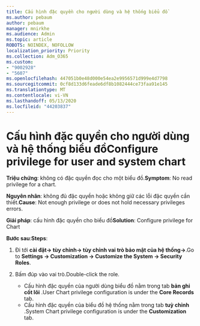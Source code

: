 ```yaml
---
title: Cấu hình đặc quyền cho người dùng và hệ thống biểu đồ
ms.author: pebaum
author: pebaum
manager: mnirkhe
ms.audience: Admin
ms.topic: article
ROBOTS: NOINDEX, NOFOLLOW
localization_priority: Priority
ms.collection: Adm_O365
ms.custom:
- "9002928"
- "5607"
ms.openlocfilehash: 447051b0e48d000e54ea2e9956571d999e4d7798
ms.sourcegitcommit: 0cf8d133d6feade6df8b1082444ce73faa91e145
ms.translationtype: MT
ms.contentlocale: vi-VN
ms.lasthandoff: 05/13/2020
ms.locfileid: "44203837"
---
```

# <a name="configure-privilege-for-user-and-system-chart"></a><span data-ttu-id="dd729-102">Cấu hình đặc quyền cho người dùng và hệ thống biểu đồ</span><span class="sxs-lookup"><span data-stu-id="dd729-102">Configure privilege for user and system chart</span></span>

<span data-ttu-id="dd729-103">**Triệu chứng**: không có đặc quyền đọc cho một biểu đồ.</span><span class="sxs-lookup"><span data-stu-id="dd729-103">**Symptom**: No read privilege for a chart.</span></span>

<span data-ttu-id="dd729-104">**Nguyên nhân**: không đủ đặc quyền hoặc không giữ các lỗi đặc quyền cần thiết.</span><span class="sxs-lookup"><span data-stu-id="dd729-104">**Cause**: Not enough privilege or does not hold necessary privileges errors.</span></span>

<span data-ttu-id="dd729-105">**Giải pháp**: cấu hình đặc quyền cho biểu đồ</span><span class="sxs-lookup"><span data-stu-id="dd729-105">**Solution**: Configure privilege for Chart</span></span>

<span data-ttu-id="dd729-106">**Bước sau**:</span><span class="sxs-lookup"><span data-stu-id="dd729-106">**Steps**:</span></span>

1. <span data-ttu-id="dd729-107">Đi tới **cài đặt-> tùy chỉnh-> tùy chỉnh vai trò bảo mật của hệ thống->**.</span><span class="sxs-lookup"><span data-stu-id="dd729-107">Go to **Settings -> Customization -> Customize the System -> Security Roles**.</span></span>

2. <span data-ttu-id="dd729-108">Bấm đúp vào vai trò.</span><span class="sxs-lookup"><span data-stu-id="dd729-108">Double-click the role.</span></span>

    - <span data-ttu-id="dd729-109">Cấu hình đặc quyền của người dùng biểu đồ nằm trong tab **bản ghi cốt lõi** .</span><span class="sxs-lookup"><span data-stu-id="dd729-109">User Chart privilege configuration is under the **Core Records** tab.</span></span>
    - <span data-ttu-id="dd729-110">Cấu hình đặc quyền của biểu đồ hệ thống nằm trong tab **tuỳ chỉnh** .</span><span class="sxs-lookup"><span data-stu-id="dd729-110">System Chart privilege configuration is under the **Customization** tab.</span></span>
